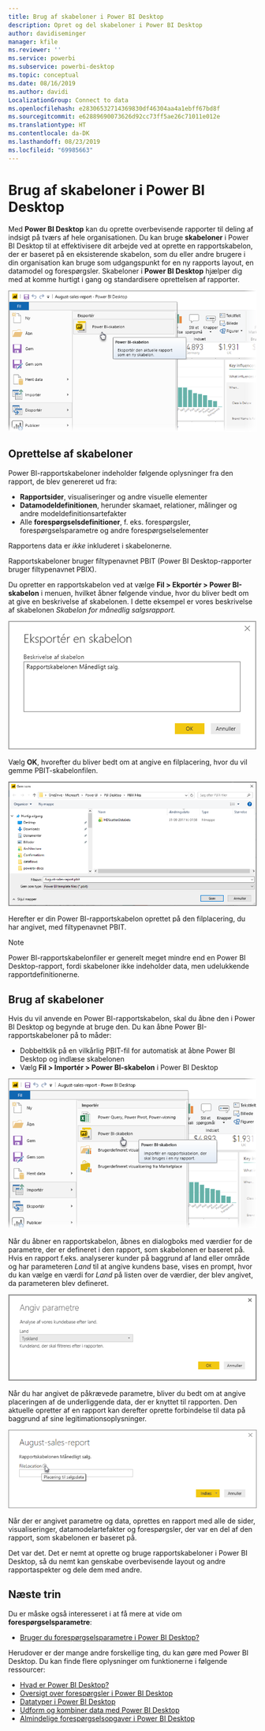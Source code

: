 ```yaml
---
title: Brug af skabeloner i Power BI Desktop
description: Opret og del skabeloner i Power BI Desktop
author: davidiseminger
manager: kfile
ms.reviewer: ''
ms.service: powerbi
ms.subservice: powerbi-desktop
ms.topic: conceptual
ms.date: 08/16/2019
ms.author: davidi
LocalizationGroup: Connect to data
ms.openlocfilehash: e28306532714369830df46304aa4a1ebff67bd8f
ms.sourcegitcommit: e62889690073626d92cc73ff5ae26c71011e012e
ms.translationtype: HT
ms.contentlocale: da-DK
ms.lasthandoff: 08/23/2019
ms.locfileid: "69985663"
---
```

# <a name="using-templates-in-power-bi-desktop"></a>Brug af skabeloner i Power BI Desktop

Med **Power BI Desktop** kan du oprette overbevisende rapporter til deling af indsigt på tværs af hele organisationen. Du kan bruge **skabeloner** i Power BI Desktop til at effektivisere dit arbejde ved at oprette en rapportskabelon, der er baseret på en eksisterende skabelon, som du eller andre brugere i din organisation kan bruge som udgangspunkt for en ny rapports layout, en datamodel og forespørgsler. Skabeloner i **Power BI Desktop** hjælper dig med at komme hurtigt i gang og standardisere oprettelsen af rapporter.

![Eksportér rapport som en skabelon](media/desktop-templates/desktop-templates-01.png)

## <a name="creating-templates"></a>Oprettelse af skabeloner

Power BI-rapportskabeloner indeholder følgende oplysninger fra den rapport, de blev genereret ud fra:

* **Rapportsider**, visualiseringer og andre visuelle elementer
* **Datamodeldefinitionen**, herunder skamaet, relationer, målinger og andre modeldefinitionsartefakter
* Alle **forespørgselsdefinitioner**, f. eks. forespørgsler, forespørgselsparametre og andre forespørgselselementer

Rapportens data er *ikke* inkluderet i skabelonerne. 

Rapportskabeloner bruger filtypenavnet PBIT (Power BI Desktop-rapporter bruger filtypenavnet PBIX). 

Du opretter en rapportskabelon ved at vælge **Fil > Ekportér > Power BI-skabelon** i menuen, hvilket åbner følgende vindue, hvor du bliver bedt om at give en beskrivelse af skabelonen. I dette eksempel er vores beskrivelse af skabelonen *Skabelon for månedlig salgsrapport.*

![Dialogboks til beskrivelse af skabelon](media/desktop-templates/desktop-templates-02.png)

Vælg **OK**, hvorefter du bliver bedt om at angive en filplacering, hvor du vil gemme PBIT-skabelonfilen.

![Skabelonplacering](media/desktop-templates/desktop-templates-03.png)

Herefter er din Power BI-rapportskabelon oprettet på den filplacering, du har angivet, med filtypenavnet PBIT.

> [!NOTE]
> Power BI-rapportskabelonfiler er generelt meget mindre end en Power BI Desktop-rapport, fordi skabeloner ikke indeholder data, men udelukkende rapportdefinitionerne. 

## <a name="using-templates"></a>Brug af skabeloner

Hvis du vil anvende en Power BI-rapportskabelon, skal du åbne den i Power BI Desktop og begynde at bruge den. Du kan åbne Power BI-rapportskabeloner på to måder:

* Dobbeltklik på en vilkårlig PBIT-fil for automatisk at åbne Power BI Desktop og indlæse skabelonen
* Vælg **Fil > Importér > Power BI-skabelon** i Power BI Desktop

![Importér en skabelon](media/desktop-templates/desktop-templates-04.png)

Når du åbner en rapportskabelon, åbnes en dialogboks med værdier for de parametre, der er defineret i den rapport, som skabelonen er baseret på. Hvis en rapport f.eks. analyserer kunder på baggrund af land eller område og har parameteren *Land* til at angive kundens base, vises en prompt, hvor du kan vælge en værdi for *Land* på listen over de værdier, der blev angivet, da parameteren blev defineret. 

![Angiv parametre for en skabelon](media/desktop-templates/desktop-templates-05a.png)

Når du har angivet de påkrævede parametre, bliver du bedt om at angive placeringen af de underliggende data, der er knyttet til rapporten. Den aktuelle opretter af en rapport kan derefter oprette forbindelse til data på baggrund af sine legitimationsoplysninger.

![Angiv dataplacering for en skabelon](media/desktop-templates/desktop-templates-05.png)

Når der er angivet parametre og data, oprettes en rapport med alle de sider, visualiseringer, datamodelartefakter og forespørgsler, der var en del af den rapport, som skabelonen er baseret på. 

Det var det. Det er nemt at oprette og bruge rapportskabeloner i Power BI Desktop, så du nemt kan genskabe overbevisende layout og andre rapportaspekter og dele dem med andre.

## <a name="next-steps"></a>Næste trin
Du er måske også interesseret i at få mere at vide om **forespørgselsparametre**:
* [Bruger du forespørgselsparametre i Power BI Desktop?](https://docs.microsoft.com/power-query/power-query-query-parameters)

Herudover er der mange andre forskellige ting, du kan gøre med Power BI Desktop. Du kan finde flere oplysninger om funktionerne i følgende ressourcer:

* [Hvad er Power BI Desktop?](desktop-what-is-desktop.md)
* [Oversigt over forespørgsler i Power BI Desktop](desktop-query-overview.md)
* [Datatyper i Power BI Desktop](desktop-data-types.md)
* [Udform og kombiner data med Power BI Desktop](desktop-shape-and-combine-data.md)
* [Almindelige forespørgselsopgaver i Power BI Desktop](desktop-common-query-tasks.md)    
